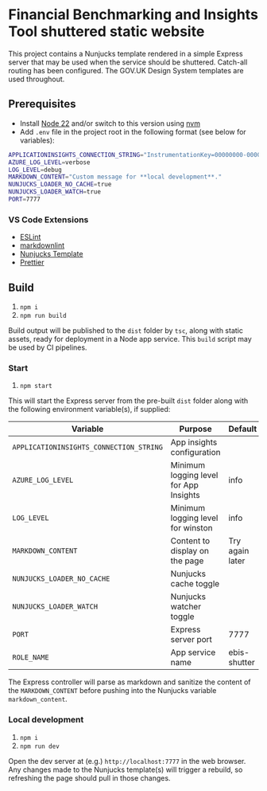 # Financial Benchmarking and Insights Tool shuttered static website

This project contains a Nunjucks template rendered in a simple Express server that
may be used when the service should be shuttered. Catch-all routing has been configured.
The GOV.UK Design System templates are used throughout.

## Prerequisites

- Install [Node 22](https://nodejs.org/en/download) and/or switch to this version
using [nvm](https://github.com/nvm-sh/nvm)
- Add `.env` file in the project root in the following format (see below for variables):

```sh
APPLICATIONINSIGHTS_CONNECTION_STRING="InstrumentationKey=00000000-0000-0000-0000-000000000000;IngestionEndpoint=https://dc.services.visualstudio.com"
AZURE_LOG_LEVEL=verbose
LOG_LEVEL=debug
MARKDOWN_CONTENT="Custom message for **local development**."
NUNJUCKS_LOADER_NO_CACHE=true
NUNJUCKS_LOADER_WATCH=true
PORT=7777
```

### VS Code Extensions

- [ESLint](https://marketplace.visualstudio.com/items?itemName=dbaeumer.vscode-eslint)
- [markdownlint](https://marketplace.visualstudio.com/items?itemNamedavidanson.vscode-markdownlint)
- [Nunjucks Template](https://marketplace.visualstudio.com/items?itemName=eseom.nunjucks-template)
- [Prettier](https://marketplace.visualstudio.com/items?itemName=esbenp.prettier-vscode)

## Build

1. `npm i`
2. `npm run build`

Build output will be published to the `dist` folder by `tsc`, along with static assets,
ready for deployment in a Node app service. This `build` script may be used by CI
pipelines.

### Start

1. `npm start`

This will start the Express server from the pre-built `dist` folder along with the
following environment variable(s), if supplied:

| Variable                                | Purpose                                | Default         |
|-----------------------------------------|----------------------------------------|-----------------|
| `APPLICATIONINSIGHTS_CONNECTION_STRING` | App insights configuration             |                 |
| `AZURE_LOG_LEVEL`                       | Minimum logging level for App Insights | info            |
| `LOG_LEVEL`                             | Minimum logging level for winston      | info            |
| `MARKDOWN_CONTENT`                      | Content to display on the page         | Try again later |
| `NUNJUCKS_LOADER_NO_CACHE`              | Nunjucks cache toggle                  |                 |
| `NUNJUCKS_LOADER_WATCH`                 | Nunjucks watcher toggle                |                 |
| `PORT`                                  | Express server port                    | 7777            |
| `ROLE_NAME`                             | App service name                       | ebis-shutter    |

The Express controller will parse as markdown and sanitize the content of the `MARKDOWN_CONTENT`
before pushing into the Nunjucks variable `markdown_content`.

### Local development

1. `npm i`
2. `npm run dev`

Open the dev server at (e.g.) `http://localhost:7777` in the web browser. Any changes
made to the Nunjucks template(s) will trigger a rebuild, so refreshing the page should
pull in those changes.
